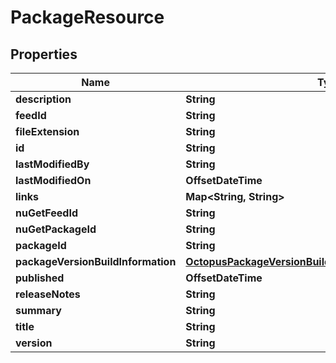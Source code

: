 

# PackageResource


## Properties

Name | Type | Description | Notes
------------ | ------------- | ------------- | -------------
**description** | **String** |  |  [optional]
**feedId** | **String** |  |  [optional]
**fileExtension** | **String** |  |  [optional]
**id** | **String** |  |  [optional]
**lastModifiedBy** | **String** |  |  [optional]
**lastModifiedOn** | **OffsetDateTime** |  |  [optional]
**links** | **Map&lt;String, String&gt;** |  |  [optional]
**nuGetFeedId** | **String** |  |  [optional]
**nuGetPackageId** | **String** |  |  [optional]
**packageId** | **String** |  |  [optional]
**packageVersionBuildInformation** | [**OctopusPackageVersionBuildInformationMappedResource**](OctopusPackageVersionBuildInformationMappedResource.md) |  |  [optional]
**published** | **OffsetDateTime** |  |  [optional]
**releaseNotes** | **String** |  |  [optional]
**summary** | **String** |  |  [optional]
**title** | **String** |  |  [optional]
**version** | **String** |  |  [optional]



